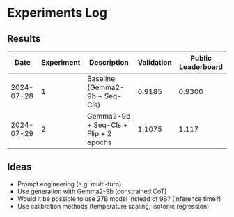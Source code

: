 # Experiments Log



## Results

| Date | Experiment | Description | Validation | Public Leaderboard |
|------|------------|-------------|------------|--------------------|
| 2024-07-28 | 1 | Baseline (Gemma2-9b + Seq-Cls) | 0.9185 | 0.9300|
| 2024-07-29 | 2| Gemma2-9b + Seq-Cls + Flip + 2 epochs | 1.1075 | 1.117 |



## Ideas
- Prompt engineering (e.g. multi-turn)
- Use generation with Gemma2-9b (constrained CoT)
- Would it be possible to use 27B model instead of 9B? (Inference time?)
- Use calibration methods (temperature scaling, isotonic regression)
